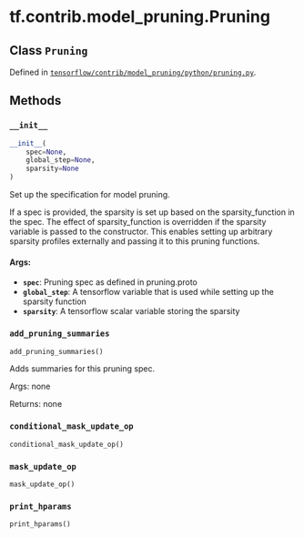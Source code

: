<div itemscope itemtype="http://developers.google.com/ReferenceObject">
<meta itemprop="name" content="tf.contrib.model_pruning.Pruning" />
<meta itemprop="property" content="__init__"/>
<meta itemprop="property" content="add_pruning_summaries"/>
<meta itemprop="property" content="conditional_mask_update_op"/>
<meta itemprop="property" content="mask_update_op"/>
<meta itemprop="property" content="print_hparams"/>
</div>

# tf.contrib.model_pruning.Pruning

## Class `Pruning`





Defined in [`tensorflow/contrib/model_pruning/python/pruning.py`](https://www.tensorflow.org/code/tensorflow/contrib/model_pruning/python/pruning.py).



## Methods

<h3 id="__init__"><code>__init__</code></h3>

``` python
__init__(
    spec=None,
    global_step=None,
    sparsity=None
)
```

Set up the specification for model pruning.

If a spec is provided, the sparsity is set up based on the sparsity_function
in the spec. The effect of sparsity_function is overridden if the sparsity
variable is passed to the constructor. This enables setting up arbitrary
sparsity profiles externally and passing it to this pruning functions.

#### Args:

* <b>`spec`</b>: Pruning spec as defined in pruning.proto
* <b>`global_step`</b>: A tensorflow variable that is used while setting up the
    sparsity function
* <b>`sparsity`</b>: A tensorflow scalar variable storing the sparsity

<h3 id="add_pruning_summaries"><code>add_pruning_summaries</code></h3>

``` python
add_pruning_summaries()
```

Adds summaries for this pruning spec.

Args: none

Returns: none

<h3 id="conditional_mask_update_op"><code>conditional_mask_update_op</code></h3>

``` python
conditional_mask_update_op()
```



<h3 id="mask_update_op"><code>mask_update_op</code></h3>

``` python
mask_update_op()
```



<h3 id="print_hparams"><code>print_hparams</code></h3>

``` python
print_hparams()
```





